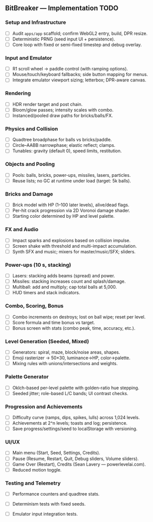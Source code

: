 ## BitBreaker — Implementation TODO

### Setup and Infrastructure
- [ ] Audit `apps/app` scaffold; confirm WebGL2 entry, build, DPR resize.
- [ ] Deterministic PRNG (seed input UI + persistence).
- [ ] Core loop with fixed or semi-fixed timestep and debug overlay.

### Input and Emulator
- [ ] R1 scroll wheel → paddle control (with ramping options).
- [ ] Mouse/touch/keyboard fallbacks; side button mapping for menus.
- [ ] Integrate emulator viewport sizing; letterbox; DPR-aware canvas.

### Rendering
- [ ] HDR render target and post chain.
- [ ] Bloom/glow passes; intensity scales with combo.
- [ ] Instanced/pooled draw paths for bricks/balls/FX.

### Physics and Collision
- [ ] Quadtree broadphase for balls vs bricks/paddle.
- [ ] Circle–AABB narrowphase; elastic reflect; clamps.
- [ ] Tunables: gravity (default 0), speed limits, restitution.

### Objects and Pooling
- [ ] Pools: balls, bricks, power-ups, missiles, lasers, particles.
- [ ] Reuse lists; no GC at runtime under load (target: 5k balls).

### Bricks and Damage
- [ ] Brick model with HP (1–100 later levels), alive/dead flags.
- [ ] Per-hit crack progression via 2D Voronoi damage shader.
- [ ] Starting color determined by HP and level palette.

### FX and Audio
- [ ] Impact sparks and explosions based on collision impulse.
- [ ] Screen shake with threshold and multi-impact accumulation.
- [ ] Synth SFX and music; mixers for master/music/SFX; sliders.

### Power-ups (10 s, stacking)
- [ ] Lasers: stacking adds beams (spread) and power.
- [ ] Missiles: stacking increases count and splash/damage.
- [ ] Multiball: add and multiply; cap total balls at 5,000.
- [ ] HUD timers and stack indicators.

### Combo, Scoring, Bonus
- [ ] Combo increments on destroys; lost on ball wipe; reset per level.
- [ ] Score formula and time bonus vs target.
- [ ] Bonus screen with stats (combo peak, time, accuracy, etc.).

### Level Generation (Seeded, Mixed)
- [ ] Generators: spiral, maze, block/noise areas, shapes.
- [ ] Emoji rasterizer → 50×30, luminance→HP, color→palette.
- [ ] Mixing rules with unions/intersections and weights.

### Palette Generator
- [ ] Oklch-based per-level palette with golden-ratio hue stepping.
- [ ] Seeded jitter; role-based L/C bands; UI contrast checks.

### Progression and Achievements
- [ ] Difficulty curve (ramps, dips, spikes, lulls) across 1,024 levels.
- [ ] Achievements at 2^n levels; toasts and log; persistence.
- [ ] Save progress/settings/seed to localStorage with versioning.

### UI/UX
- [ ] Main menu (Start, Seed, Settings, Credits).
- [ ] Pause (Resume, Restart, Quit, Debug sliders, Volume sliders).
- [ ] Game Over (Restart), Credits (Sean Lavery — powerlevelai.com).
- [ ] Reduced motion toggle.

### Testing and Telemetry
- [ ] Performance counters and quadtree stats.
- [ ] Determinism tests with fixed seeds.
- [ ] Emulator input integration tests.


